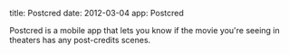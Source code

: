 title: Postcred
date: 2012-03-04
app: Postcred

Postcred is a mobile app that lets you know if the movie you're seeing in theaters has any post-credits scenes.
